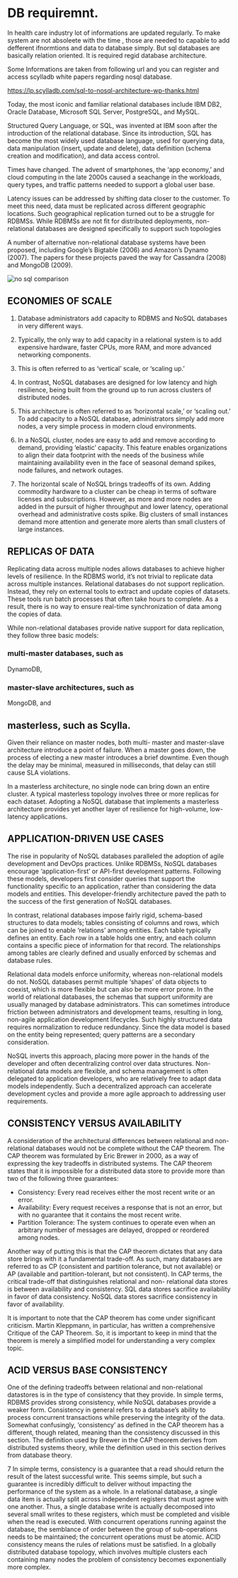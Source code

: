 # DB requiremnt.
In health care industry lot of informations are updated regularly. To make system are not absoleete with the time , those are needed to capable to add defferent ifnormtions and data to database simply.
But sql databases are basically relation oriented. It is required regid database architecture. 

Some Informations are taken from following url and you can register and access scylladb white papers regarding nosql database.

https://lp.scylladb.com/sql-to-nosql-architecture-wp-thanks.html

Today, the most iconic and familiar
relational databases include IBM DB2, Oracle
Database, Microsoft SQL Server, PostgreSQL,
and MySQL.

Structured Query Language, or SQL, was
invented at IBM soon after the introduction of
the relational database. Since its introduction,
SQL has become the most widely used
database language, used for querying data, data
manipulation (insert, update and delete), data
definition (schema creation and modification),
and data access control.

Times have changed. The advent of
smartphones, the ‘app economy,’ and cloud
computing in the late 2000s caused a seachange
in the workloads, query types, and traffic
patterns needed to support a global user base.

Latency issues can be addressed by shifting
data closer to the customer. To meet this
need, data must be replicated across different
geographic locations. Such geographical
replication turned out to be a struggle for
RDBMSs. While RDBMSs are not fit for
distributed deployments, non-relational
databases are designed specifically to support
such topologies

A number of alternative non-relational database
systems have been proposed, including Google’s
Bigtable (2006) and Amazon’s Dynamo (2007).
The papers for these projects paved the way
for Cassandra (2008) and MongoDB (2009).

![no sql comparison](images/nosql_1.png?raw=true "https://scylladb.drift.click/wp-sql-nosql")

## ECONOMIES OF SCALE

1. Database administrators add capacity to RDBMS
and NoSQL databases in very different ways.
2. Typically, the only way to add capacity in a
relational system is to add expensive hardware,
faster CPUs, more RAM, and more advanced
networking components. 
3. This is often referred to
as ‘vertical’ scale, or ‘scaling up.’

4. In contrast, NoSQL databases are designed
for low latency and high resilience, being built
from the ground up to run across clusters of
distributed nodes. 
5. This architecture is often
referred to as ‘horizontal scale,’ or ‘scaling
out.’ To add capacity to a NoSQL database,
administrators simply add more nodes, a very
simple process in modern cloud environments.

6. In a NoSQL cluster, nodes are easy to add and
remove according to demand, providing ‘elastic’
capacity. This feature enables organizations
to align their data footprint with the needs of
the business while maintaining availability even
in the face of seasonal demand spikes, node
failures, and network outages.

7. The horizontal scale of NoSQL brings tradeoffs
of its own. Adding commodity hardware to
a cluster can be cheap in terms of software
licenses and subscriptions. However, as more
and more nodes are added in the pursuit of
higher throughput and lower latency, operational
overhead and administrative costs spike. Big
clusters of small instances demand more
attention and generate more alerts than small
clusters of large instances.

## REPLICAS OF DATA
Replicating data across multiple nodes allows
databases to achieve higher levels of resilience.
In the RDBMS world, it’s not trivial to replicate
data across multiple instances. Relational
databases do not support replication. Instead,
they rely on external tools to extract and update
copies of datasets. These tools run batch
processes that often take hours to complete.
As a result, there is no way to ensure real-time
synchronization of data among the copies of
data.

While non-relational databases provide native
support for data replication, they follow three
basic models: 
### multi-master databases, such as
DynamoDB, 
### master-slave architectures, such as
MongoDB, and 
## masterless, such as Scylla. 

Given their reliance on master nodes, both multi-
master and master-slave architecture introduce
a point of failure. When a master goes down, the
process of electing a new master introduces a
brief downtime. Even though the delay may be
minimal, measured in milliseconds, that delay
can still cause SLA violations.

In a masterless architecture, no single node
can bring down an entire cluster. A typical
masterless topology involves three or more
replicas for each dataset. Adopting a NoSQL
database that implements a masterless
architecture provides yet another layer
of resilience for high-volume, low-latency
applications.


## APPLICATION-DRIVEN USE CASES
The rise in popularity of NoSQL databases
paralleled the adoption of agile development
and DevOps practices. Unlike RDBMSs, NoSQL
databases encourage ‘application-first’ or
API-first development patterns. Following
these models, developers first consider queries
that support the functionality specific to an
application, rather than considering the data
models and entities. This developer-friendly
architecture paved the path to the success of
the first generation of NoSQL databases.

In contrast, relational databases impose fairly
rigid, schema-based structures to data models;
tables consisting of columns and rows, which
can be joined to enable ‘relations’ among
entities. Each table typically defines an entity.
Each row in a table holds one entry, and each
column contains a specific piece of information
for that record. The relationships among tables
are clearly defined and usually enforced by
schemas and database rules.

Relational data models enforce uniformity,
whereas non-relational models do not. NoSQL
databases permit multiple ‘shapes’ of data
objects to coexist, which is more flexible but
can also be more error prone. In the world
of relational databases, the schemas that
support uniformity are usually managed by
database administrators. This can sometimes
introduce friction between administrators and
development teams, resulting in long, non-agile
application development lifecycles. Such highly
structured data requires normalization to reduce
redundancy. Since the data model is based on
the entity being represented; query patterns are
a secondary consideration.

NoSQL inverts this approach, placing more
power in the hands of the developer and often
decentralizing control over data structures. Non-
relational data models are flexible, and schema
management is often delegated to application
developers, who are relatively free to adapt data
models independently. Such a decentralized
approach can accelerate development
cycles and provide a more agile approach to
addressing user requirements.

## CONSISTENCY VERSUS AVAILABILITY
A consideration of the architectural differences
between relational and non-relational databases
would not be complete without the CAP
theorem. The CAP theorem was formulated by
Eric Brewer in 2000, as a way of expressing
the key tradeoffs in distributed systems. The
CAP theorem states that it is impossible for a
distributed data store to provide more than two
of the following three guarantees:

* Consistency: Every read receives either the
most recent write or an error.
* Availability: Every request receives a response
that is not an error, but with no guarantee that
it contains the most recent write.
* Partition Tolerance: The system continues to
operate even when an arbitrary number of
messages are delayed, dropped or reordered
among nodes.

Another way of putting this is that the CAP
theorem dictates that any data store brings
with it a fundamental trade-off. As such, many
databases are referred to as CP (consistent
and partition tolerance, but not available)
or AP (available and partition-tolerant, but
not consistent). In CAP terms, the critical
trade-off that distinguishes relational and non-
relational data stores is between availability and
consistency. SQL data stores sacrifice availability
in favor of data consistency. NoSQL data stores
sacrifice consistency in favor of availability.

It is important to note that the CAP theorem
has come under significant criticism. Martin
Kleppmann, in particular, has written a
comprehensive Critique of the CAP Theorem.
So, it is important to keep in mind that the
theorem is merely a simplified model for
understanding a very complex topic.


## ACID VERSUS BASE CONSISTENCY
One of the defining tradeoffs between relational
and non-relational datastores is in the type
of consistency that they provide. In simple
terms, RDBMS provides strong consistency,
while NoSQL databases provide a weaker form.
Consistency in general refers to a database’s
ability to process concurrent transactions while
preserving the integrity of the data. Somewhat
confusingly, ‘consistency’ as defined in the
CAP theorem has a different, though related,
meaning than the consistency discussed in this
section. The definition used by Brewer in the
CAP theorem derives from distributed systems
theory, while the definition used in this section
derives from database theory.

7
In simple terms, consistency is a guarantee that
a read should return the result of the latest
successful write. This seems simple, but such
a guarantee is incredibly difficult to deliver
without impacting the performance of the
system as a whole. In a relational database,
a single data item is actually split across
independent registers that must agree with one
another. Thus, a single database write is actually
decomposed into several small writes to these
registers, which must be completed and visible
when the read is executed. With concurrent
operations running against the database, the
semblance of order between the group of
sub-operations needs to be maintained; the
concurrent operations must be atomic. ACID
consistency means the rules of relations must
be satisfied. In a globally distributed database
topology, which involves multiple clusters
each containing many nodes the problem
of consistency becomes exponentially more
complex.




